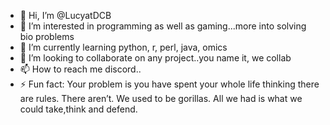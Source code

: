 - 👋 Hi, I’m @LucyatDCB
- 👀 I’m interested in programming as well as gaming...more into solving bio problems
- 🌱 I’m currently learning python, r, perl, java, omics
- 💞️ I’m looking to collaborate on any project..you name it, we collab
- 📫 How to reach me discord..
- ⚡ Fun fact: Your problem is you have spent your whole life thinking there are rules. There aren’t. We used to be gorillas. All we had is what we could take,think and defend.

<!---
LucyatDCB/LucyatDCB is a ✨ special ✨ repository because its `README.md` (this file) appears on your GitHub profile.
You can click the Preview link to take a look at your changes.
--->
